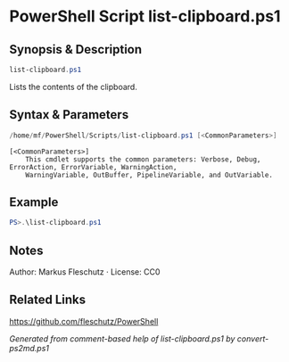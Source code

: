 # PowerShell Script list-clipboard.ps1

## Synopsis & Description
```powershell
list-clipboard.ps1
```

Lists the contents of the clipboard.

## Syntax & Parameters
```powershell
/home/mf/PowerShell/Scripts/list-clipboard.ps1 [<CommonParameters>]
```

```
[<CommonParameters>]
    This cmdlet supports the common parameters: Verbose, Debug, ErrorAction, ErrorVariable, WarningAction, 
    WarningVariable, OutBuffer, PipelineVariable, and OutVariable.
```

## Example
```powershell
PS>.\list-clipboard.ps1
```


## Notes
Author: Markus Fleschutz · License: CC0

## Related Links
https://github.com/fleschutz/PowerShell

*Generated from comment-based help of list-clipboard.ps1 by convert-ps2md.ps1*
